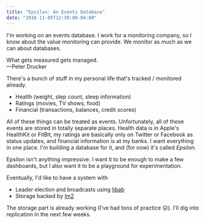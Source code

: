 ```yaml
---
title: "Epsilon: An Events Database"
date: "2016-11-05T12:30:00-04:00"
---
```


I'm working on an events database. I work for a monitoring company, so I know about the value
monitoring can provide. We monitor as much as we can about databases.

<div class='bigquote'>What gets measured gets managed.<br>&mdash;Peter Drucker</div>

There's a bunch of stuff in my personal life that's tracked / monitored already.

* Health (weight, step count, sleep information)
* Ratings (movies, TV shows, food)
* Financial (transactions, balances, credit scores)

All of these things can be treated as events. Unfortunately, all of these events are stored in
totally separate places. Health data is in Apple's HealthKit or FitBit, my ratings are basically
only on Twitter or Facebook as status updates, and financial information is at my banks. I want
everything in one place. I'm building a database for it, and (for now) it's called *Epsilon*.

Epsilon isn't anything impressive. I want it to be enough to make a few dashboards, but I also want
it to be a playground for experimentation.

Eventually, I'd like to have a system with

* Leader election and broadcasts using [libab](https://github.com/Preetam/libab)
* Storage backed by [lm2](https://github.com/Preetam/lm2)

The storage part is already working (I've had tons of practice 😛). I'll dig into replication in the
next few weeks.
